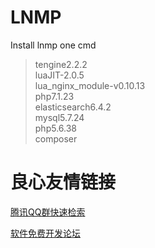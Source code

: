 # LNMP

Install lnmp one cmd

>tengine2.2.2 \
>luaJIT-2.0.5 \
>lua_nginx_module-v0.10.13 \
>php7.1.23 \
>elasticsearch6.4.2 \
>mysql5.7.24 \
>php5.6.38 \
>composer

 # 良心友情链接

[腾讯QQ群快速检索](http://u.720life.cn/s/8cf73f7c)

[软件免费开发论坛](http://u.720life.cn/s/bbb01dc0)